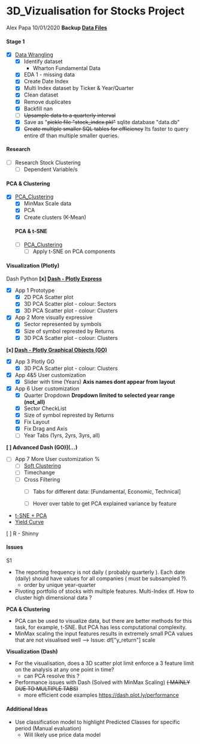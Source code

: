 # 3D_Vizualisation for Stocks Project
Alex Papa 10/01/2020
**Backup [Data Files](https://www.dropbox.com/sh/crnryn0h93l1vtf/AAAYGU9JjIzA4WlbfQnqxwcIa?dl=0)**
#### __Stage 1__
- [x] [Data Wrangling](https://github.com/09acp/3D_Viz/blob/master/data_wrangling.ipynb)
  - [x] Identify dataset
    - Wharton Fundamental Data
  - [x] EDA 1 - missing data
  - [x] Create Date Index
  - [x] Multi Index dataset by Ticker & Year/Quarter
  - [x] Clean dataset
  - [x] Remove duplicates
  - [x] Backfill nan
  - [ ] ~~Upsample data to a quarterly interval~~
  - [x] Save as "~~pickle file "stock_index.pkl"~~ sqlite database "data.db"
  - [x] ~~Create multiple smaller SQL tables for efficiency~~ Its faster to query entire df than multiple smaller queries.

#### __Research__
- [ ] Research Stock Clustering
  - [ ] Dependent Variable/s

#### __PCA & Clustering__
- [x] [PCA_Clustering](...)
  - [x] MinMax Scale data
  - [x] PCA
  - [x] Create clusters (K-Mean)

  #### __PCA & t-SNE__
  - [ ] [PCA_Clustering](...)
    - [ ] Apply t-SNE on PCA components

#### __Visualization (Plotly)__
Dash Python
**[x] [Dash - Plotly Express](...)**
  - [x] App 1 Prototype
      - [x] 2D PCA Scatter plot
      - [x] 3D PCA Scatter plot - colour: Sectors
      - [x] 3D PCA Scatter plot - colour: Clusters

  - [x] App 2 More visually expressive
      - [x] Sector represented by symbols
      - [x] Size of symbol represted by Returns
      - [x] 3D PCA Scatter plot - colour: Clusters

**[x] [Dash - Plotly Graphical Objects (GO)](...)**
  - [x] App 3 Plotly GO
      - [x] 3D PCA Scatter plot - colour: Clusters

  - [X] App 4&5 User customization
      - [X] Slider with time (Years)
        __Axis names dont appear from layout__

  - [x] App 6 User customization    
      - [x] Quarter Dropdown
        __Dropdown limited to selected year range (not_all)__
      - [x] Sector CheckList
      - [x] Size of symbol represted by Returns
      - [x] Fix Layout
      - [x] Fix Drag and Axis
      - [ ] Year Tabs (1yrs, 2yrs, 3yrs, all)

**[ ] Advanced Dash (GO)](...)**
  - [ ] App 7 More User customization %  
      - [ ] [Soft Clustering](https://plot.ly/python/v3/3d-point-clustering/)
      - [ ] Timechange
      - [ ] Cross Filtering
          - [ ] Tabs for different data: [Fundamental, Economic, Technical]
          - [ ] Hover over table to get PCA explained variance by feature



  - [t-SNE + PCA](https://dash-gallery.plotly.host/dash-tsne/)
  - [Yield Curve](https://dash-gallery.plotly.host/dash-yield-curve/)


[ ] R - Shinny

#### __Issues__
S1
- The reporting frequency is not daily ( probably quarterly ). Each date (daily) should have values for all companies ( must be subsampled ?).
  - order by unique year-quarter
- Pivoting portfolio of stocks with multiple features. Multi-Index df. How to cluster high dimensional data ?

__PCA & Clustering__
- PCA can be used to visualize data, but there are better methods for this task, for example, t-SNE. But PCA has less computational complexity.
- MinMax scaling the input features results in extremely small PCA values that are not visualised well
  --> Issue: df["y_return"] scale

__Visualization (Dash)__
- For the visualisation, does a 3D scatter plot limit enforce a 3 feature limit on the analysis at any one point in time?
  - can PCA resolve this ?
- Performance issues with Dash (Solved with MinMax Scaling) ~~( MAINLY DUE TO MULTIPLE TABS)~~
  - more efficient code examples https://dash.plot.ly/performance

#### Additional Ideas
- Use classification model to highlight Predicted Classes for specific period
  (Manual evaluation)
    - Will likely use price data model
